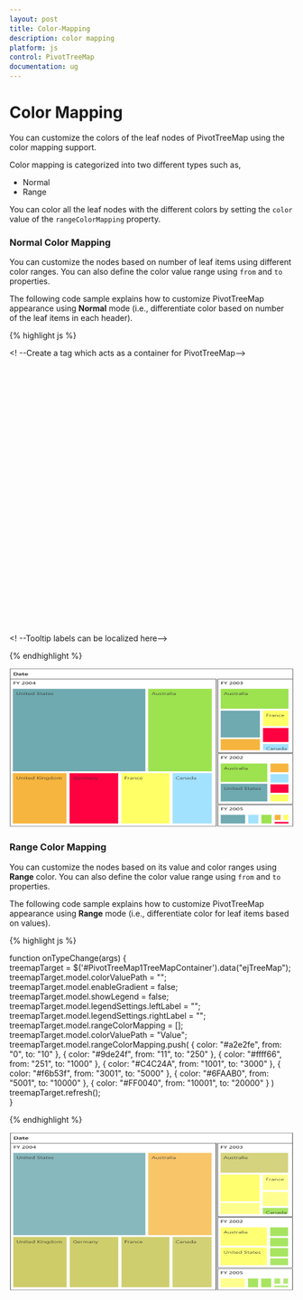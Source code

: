 ```yaml
---
layout: post
title: Color-Mapping
description: color mapping
platform: js
control: PivotTreeMap
documentation: ug
---
```


# Color Mapping

You can customize the colors of the leaf nodes of PivotTreeMap using the color mapping support. 

Color mapping is categorized into two different types such as,

* Normal
* Range

You can color all the leaf nodes with the different colors by setting the `color` value of the `rangeColorMapping` property.

### Normal Color Mapping

You can customize the nodes based on number of leaf items using different color ranges. You can also define the color value range using `from` and `to` properties.

The following code sample explains how to customize PivotTreeMap appearance using **Normal** mode (i.e., differentiate color based on number of the leaf items in each header).

{% highlight js %}

<! --Create a tag which acts as a container for PivotTreeMap--> 
<div id="PivotTreeMap1" style=" min-height: 275px; min-width: 525px; height: 460px; width: 99%;"></div> 
<script type="text/javascript"> 
    $(function() { 
        $("#PivotTreeMap1").ejPivotTreeMap({ 
            ....
            renderSuccess: onTypeChange 
       }); 
   });
   function onTypeChange(args) {	
         treemapTarget = $('#PivotTreeMap1TreeMapContainer').data("ejTreeMap");
         treemapTarget.model.colorValuePath = "";
         treemapTarget.model.enableGradient = false;
         treemapTarget.model.showLegend = false;
         treemapTarget.model.legendSettings.leftLabel = "";
         treemapTarget.model.legendSettings.rightLabel = "";
         treemapTarget.model.rangeColorMapping = [];
	     treemapTarget.model.colorValuePath = "Index";
         treemapTarget.model.rangeColorMapping.push(
         { color: "#9de24f", from: "0", to: "0" },
         { color: "#a2e2fe", from: "1", to: "1" },
         { color: "#ffff66", from: "2", to: "2" },
         { color: "#FF0040", from: "3", to: "3" },
         { color: "#f6b53f", from: "4", to: "4" },
         { color: "#6FAAB0", from: "5", to: "5" },
         { color: "#C4C24A", from: "6", to: "6" }
         )
	  treemapTarget.refresh();
   } 
</script>

<! --Tooltip labels can be localized here-->
<script id="tooltipTemplate" type="application/jsrender">
    <div style="background:White; color:black; font-size:12px; font-weight:normal; border: 1px solid #4D4D4D; white-space: nowrap;border-radius: 2px; margin-right: 25px; min-width: 110px;padding-right: 5px; padding-left: 5px; padding-bottom: 2px ;width: auto; height: auto;">
        <div>Measure(s) : {{:~Measures(#data)}}</div><div>Row : {{:~Row(#data)}}</div><div>Column : {{:~Column(#data)}}</div><div>Value : {{:~Value(#data)}}</div>
    </div>
</script>

{% endhighlight %}

![](Color-Mapping_images/ColorMapping_img1.png)

### Range Color Mapping

You can customize the nodes based on its value and color ranges using **Range** color. You can also define the color value range using `from` and `to` properties.

The following code sample explains how to customize PivotTreeMap appearance using **Range** mode (i.e., differentiate color for leaf items based on values).

{% highlight js %}

   function onTypeChange(args) {	
         treemapTarget = $('#PivotTreeMap1TreeMapContainer').data("ejTreeMap");
         treemapTarget.model.colorValuePath = "";
         treemapTarget.model.enableGradient = false;
         treemapTarget.model.showLegend = false;
         treemapTarget.model.legendSettings.leftLabel = "";
         treemapTarget.model.legendSettings.rightLabel = "";
         treemapTarget.model.rangeColorMapping = [];
	     treemapTarget.model.colorValuePath = "Value";
         treemapTarget.model.rangeColorMapping.push(
         { color: "#a2e2fe", from: "0", to: "10" },
         { color: "#9de24f", from: "11", to: "250" },
         { color: "#ffff66", from: "251", to: "1000" },
         { color: "#C4C24A", from: "1001", to: "3000" },
         { color: "#f6b53f", from: "3001", to: "5000" },
         { color: "#6FAAB0", from: "5001", to: "10000" },
         { color: "#FF0040", from: "10001", to: "20000" }
         )
	treemapTarget.refresh();   
   }

{% endhighlight %}

![](Color-Mapping_images/ColorMapping_img2.png)



